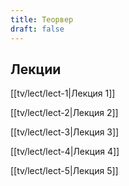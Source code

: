 ```yaml
---
title: Теорвер
draft: false
---
```


## Лекции

[[tv/lect/lect-1|Лекция 1]]

[[tv/lect/lect-2|Лекция 2]]

[[tv/lect/lect-3|Лекция 3]]

[[tv/lect/lect-4|Лекция 4]]

[[tv/lect/lect-5|Лекция 5]]


